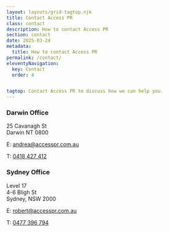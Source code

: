 ```yaml
---
layout: layouts/grid-tagtop.njk
title: Contact Access PR
class: contact
description: How to contact Access PR
section: contact
date: 2025-03-24
metadata:
  title: How to contact Access PR
permalink: /contact/
eleventyNavigation:
  key: Contact
  order: 4


tagtop: Contact Access PR to discuss how we can help you.
---
```






<div class="addresswrapper">
<h3>Darwin Office</h3>
<div class="textboxnews"><p>25 Cavanagh St<br />Darwin NT 0800</p></div>
<div class="textboxnews">
<div class="phone"><p>E: <a title="Email Andrea" href="mailto:andrea@accesspr.com.au">andrea@accesspr.com.au</a></p></div>
<div class="phone"><p>T: <a title="Call Andrea" href="tel:+61418427412">0418 427 412</a></p></div>
</div>
</div>
<div class="addresswrapper">
<h3>Sydney Office</h3>
<div class="textboxnews"><p>Level 17<br />4-6 Bligh St<br />Sydney, NSW 2000</p></div>
<div class="textboxnews">
<div class="phone"><p>E: <a title="Email AccessPR" href="mailto:robert@accesspr.com.au">robert@accesspr.com.au</a></p></div>
<div class="phone"><p>T: <a title="Call AccessPR" href="tel:+61477396794">0477 396 794</a></p></div>
</div>
</div>


